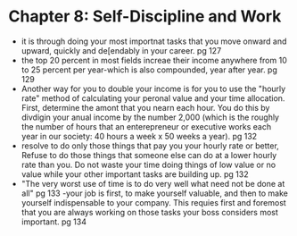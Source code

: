 # Chapter 8: Self-Discipline and Work

- it is through doing your most importnat tasks that you move onward and upward, quickly and de[endably in your career. pg 127
- the top 20 percent in most fields increae their income anywhere from 10 to 25 percent per year-which is also compounded, year after year. pg 129
- Another way for you to double your income is for you to use the "hourly rate" method of calculating your peronal value and your time allocation.
First, determine the amont that you nearn each hour. You do this by divdigin your anual income by the number 2,000 (which is the roughly the number of hours that an enterepreneur or 
executive works each year in our society: 40 hours a week x 50 weeks a year). pg 132
- resolve to do only those things that pay you your hourly rate or better, Refuse to do those things that someone else can do at a lower hourly rate than you.
Do not waste your time doing things of low value or no value while your other important tasks are building up. pg 132
- "The very worst use of time is to do very well what need not be done at all" pg 133
-your job is first, to make yourself valuable, and then to make yourself indispensable to your company. This requies first and foremost that you are always working on those tasks your boss 
considers most important. pg 134
